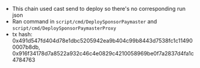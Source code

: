 - This chain used cast send to deploy so there's no corresponding run json
- Ran command in `script/cmd/DeploySponsorPaymaster` and `script/cmd/DeploySponsorPaymasterProxy`
- tx hash: 0x491d547fd404d78e1dbc5205942ea9b404c99b8443d7538fc1c114900007b8db, 0x916f34178d7a8522a932c46c4e0829c4210058969be0f7a2837d4fa1c4784763 
